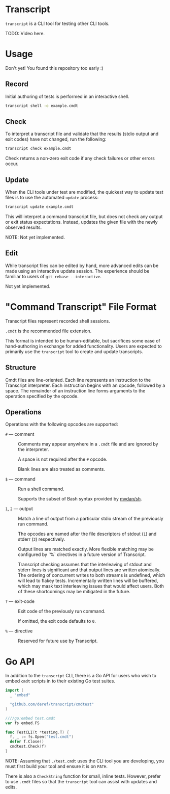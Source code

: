 # Transcript

`transcript` is a CLI tool for testing other CLI tools.

TODO: Video here.

# Usage

Don't yet! You found this repository too early :)

## Record

Initial authoring of tests is performed in an interactive shell.

```bash
transcript shell -o example.cmdt
```

## Check

To interpret a transcript file and validate that the results (stdio output and
exit codes) have not changed, run the following:

```bash
transcript check example.cmdt
```

Check returns a non-zero exit code if any check failures or other errors occur.

## Update

When the CLI tools under test are modified, the quickest way to update test
files is to use the automated `update` process:

```bash
transcript update example.cmdt
```

This will interpret a command transcript file, but does not check any output or
exit status expectations. Instead, updates the given file with the newly
observed results.

NOTE: Not yet implemented.

## Edit

While transcript files can be edited by hand, more advanced edits can be made
using an interactive update session. The experience should be familiar to users
of `git rebase --interactive`.

Not yet implemented.

# "Command Transcript" File Format

Transcript files represent recorded shell sessions.

`.cmdt` is the recommended file extension.

This format is intended to be human-editable, but sacrifices some ease of
hand-authoring in exchange for added functionality. Users are expected to
primarily use the `transcript` tool to create and update transcripts.

## Structure

Cmdt files are line-oriented. Each line represents an instruction to the
Transcript interpreter. Each instruction begins with an opcode, followed by a
space. The remainder of an instruction line forms arguments to the operation
specified by the opcode.

## Operations

Operations with the following opcodes are supported:

<dl>
  <dt><code>#</code> &mdash; comment</dt>
  <dd>
    <p>
      Comments may appear anywhere in a <code>.cmdt</code> file and are ignored
      by the interpreter.
    </p>
    <p>A space is not required after the <code>#</code> opcode.</p>
    <p>Blank lines are also treated as comments.</p>
  </dd>

  <dt><code>$</code> &mdash; command</dt>
  <dd>
    <p>Run a shell command.</p>
    <p>
      Supports the subset of Bash syntax provided by
      <a href="https://github.com/mvdan/sh#gosh">mvdan/sh</a>.
    </p>
  </dd>

  <dt><code>1</code>, <code>2</code> &mdash; output</dt>
  <dd>
    <p>
      Match a line of output from a particular stdio stream of the previously
      run command.
    </p>
    <p>
      The opcodes are named after the file descriptors of stdout
      (<code>1</code>) and stderr (<code>2</code>) respectively.
    </p>
    <p>
      Output lines are matched exactly. More flexible matching may be
      configured by `%` directives in a future version of Transcript.
    </p>
    <p>
      Transcript checking assumes that the interleaving of stdout and stderr
      lines is significant and that output lines are written atomically.
      The ordering of concurrent writes to both streams is undefined, which
      will lead to flakey tests. Incrementally written lines will be buffered,
      which may mask text interleaving issues that would affect users. Both of
      these shortcomings may be mitigated in the future.
    </p>
  </dd>

  <dt><code>?</code> &mdash; exit-code</dt>
  <dd>
    <p>Exit code of the previously run command.</p>
    <p>If omitted, the exit code defaults to <code>0</code>.</p>
  </dd>

  <dt><code>%</code> &mdash; directive</dt>
  <dd>
    <p>Reserved for future use by Transcript.</p>
  </dd>
</dl>

# Go API

In addition to the `transcript` CLI, there is a Go API for users who wish to
embed `cmdt` scripts in to their existing Go test suites.

```go
import (
  _ "embed"

  "github.com/deref/transcript/cmdtest"
)

////go:embed test.cmdt
var fs embed.FS

func TestCLI(t *testing.T) {
  f, _ := fs.Open("test.cmdt")
  defer f.Close()
  cmdtest.Check(f)
}
```

NOTE: Assuming that `./test.cmdt` uses the CLI tool you are developing, you
must first build your tool and ensure it is on `PATH`.

There is also a `CheckString` function for small, inline tests. However, prefer
to use `.cmdt` files so that the `transcript` tool can assist with updates and
edits.

